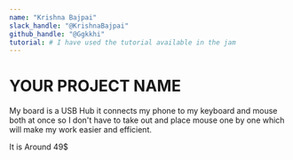 ```yaml
---
name: "Krishna Bajpai"
slack_handle: "@KrishnaBajpai"
github_handle: "@Ggkkhi"
tutorial: # I have used the tutorial available in the jam
---
```


# YOUR PROJECT NAME

<!-- Describe your board in 2-3 sentences. What are you making? What will it do? -->
My board is a USB Hub it connects my phone to my keyboard and mouse both at once so I don't have to take out and place mouse one by one which will make my work easier and efficient.

<!-- How much is it going to cost? -->
It is Around 49$
<!-- Tell us a little bit about your design process. What were some challenges? What helped? ***Totally optional*** -->
